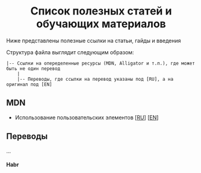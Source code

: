 <h1 align="center">Список полезных статей и обучающих материалов</h1>

Ниже представлены полезные ссылки на статьи, гайды и введения

Структура файла выглядит следующим образом:

```
|-- Ссылки на опеределенные ресурсы (MDN, Alligator и т.п.), где может быть не один перевод
    |
    |-- Переводы, где ссылки на перевод указаны под [RU], а на оригинал под [EN]
```

## MDN

- Использование пользовательских элементов [[RU](https://developer.mozilla.org/ru/docs/Web/Web_Components/%D0%98%D1%81%D0%BF%D0%BE%D0%BB%D1%8C%D0%B7%D0%BE%D0%B2%D0%B0%D0%BD%D0%B8%D0%B5_%D0%BF%D0%BE%D0%BB%D1%8C%D0%B7%D0%BE%D0%B2%D0%B0%D1%82%D0%B5%D0%BB%D1%8C%D1%81%D0%BA%D0%B8%D1%85_%D1%8D%D0%BB%D0%B5%D0%BC%D0%B5%D0%BD%D1%82%D0%BE%D0%B2)] [[EN](https://developer.mozilla.org/en-US/docs/Web/Web_Components/Using_custom_elements)]

## Переводы

...

#### Habr
